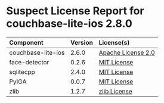 
Suspect License Report for couchbase-lite-ios 2.8.0
===================================================

|Component|Version|License(s)|
| :--- | :--- | :--- |
|couchbase-lite-ios|2.6.0|[Apache License 2.0](../../license-data/7cae335f-1193-421e-92f1-8802b4243e93.txt)|
|face-detector|0.2.6|[MIT License](../../license-data/ad705c59-6893-4980-bdbf-0837f1823cc4.txt)|
|sqlitecpp|2.4.0|[MIT License](../../license-data/ad705c59-6893-4980-bdbf-0837f1823cc4.txt)|
|PyIGA|0.0.7|[MIT License](../../license-data/ad705c59-6893-4980-bdbf-0837f1823cc4.txt)|
|zlib|1.2.7|[zlib License](../../license-data/7bf4506f-7531-4655-a4bf-e9deb4d2cc8e.txt)|
